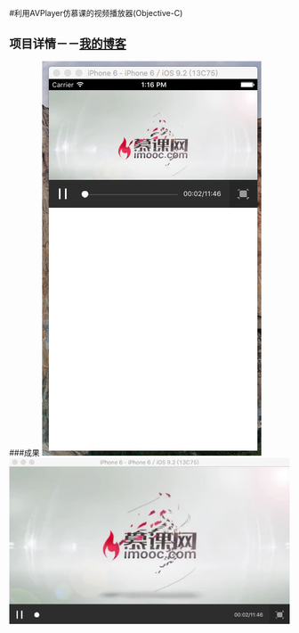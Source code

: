 
#利用AVPlayer仿慕课的视频播放器(Objective-C)

## 项目详情－－[我的博客](http://www.jianshu.com/p/ceaa379bb05f)

###成果
![](https://github.com/OneBuzz/-AVPlayer-/raw/master/3.png) 
![](https://github.com/OneBuzz/-AVPlayer-/raw/master/2.png) 
